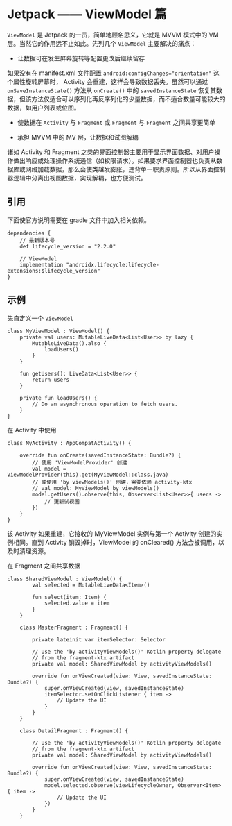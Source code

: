 # Jetpack —— ViewModel 篇

`ViewModel` 是 Jetpack 的一员，简单地顾名思义，它就是 MVVM 模式中的 VM 层。当然它的作用远不止如此。先列几个 `ViewModel` 主要解决的痛点：

+ 让数据可在发生屏幕旋转等配置更改后继续留存

如果没有在 manifest.xml 文件配置 `android:configChanges="orientation"` 这个属性旋转屏幕时， Activity 会重建，这样会导致数据丢失。虽然可以通过 `onSaveInstanceState()` 方法从 `onCreate()` 中的 `savedInstanceState` 恢复其数据，但该方法仅适合可以序列化再反序列化的少量数据，而不适合数量可能较大的数据，如用户列表或位图。

+ 使数据在 `Activity` 与 `Fragment` 或 `Fragment` 与 `Fragment` 之间共享更简单



+ 承担 MVVM 中的 MV 层，让数据和试图解耦

诸如 Activity 和 Fragment 之类的界面控制器主要用于显示界面数据、对用户操作做出响应或处理操作系统通信（如权限请求）。如果要求界面控制器也负责从数据库或网络加载数据，那么会使类越发膨胀，违背单一职责原则。所以从界面控制器逻辑中分离出视图数据，实现解耦，也方便测试。

## 引用

下面使官方说明需要在 gradle 文件中加入相关依赖。

```
dependencies {
    // 最新版本号
    def lifecycle_version = "2.2.0"

    // ViewModel
    implementation "androidx.lifecycle:lifecycle-extensions:$lifecycle_version"
}
```

## 示例

先自定义一个 `ViewModel`
```
class MyViewModel : ViewModel() {
    private val users: MutableLiveData<List<User>> by lazy {
        MutableLiveData().also {
            loadUsers()
        }
    }

    fun getUsers(): LiveData<List<User>> {
        return users
    }

    private fun loadUsers() {
        // Do an asynchronous operation to fetch users.
    }
}
```

在 Activity 中使用
```
class MyActivity : AppCompatActivity() {

    override fun onCreate(savedInstanceState: Bundle?) {
        // 使用 'ViewModelProvider' 创建
        val model = ViewModelProvider(this).get(MyViewModel::class.java)
        // 或使用 'by viewModels()' 创建，需要依赖 activity-ktx
        // val model: MyViewModel by viewModels()
        model.getUsers().observe(this, Observer<List<User>>{ users ->
            // 更新试视图
        })
    }
}
```

该 Activity 如果重建，它接收的 MyViewModel 实例与第一个 Activity 创建的实例相同。直到 Activity 销毁掉时，ViewModel 的 onCleared() 方法会被调用，以及时清理资源。

在 Fragment 之间共享数据
```
class SharedViewModel : ViewModel() {
        val selected = MutableLiveData<Item>()

        fun select(item: Item) {
            selected.value = item
        }
    }

    class MasterFragment : Fragment() {

        private lateinit var itemSelector: Selector

        // Use the 'by activityViewModels()' Kotlin property delegate
        // from the fragment-ktx artifact
        private val model: SharedViewModel by activityViewModels()

        override fun onViewCreated(view: View, savedInstanceState: Bundle?) {
            super.onViewCreated(view, savedInstanceState)
            itemSelector.setOnClickListener { item ->
                // Update the UI
            }
        }
    }

    class DetailFragment : Fragment() {

        // Use the 'by activityViewModels()' Kotlin property delegate
        // from the fragment-ktx artifact
        private val model: SharedViewModel by activityViewModels()

        override fun onViewCreated(view: View, savedInstanceState: Bundle?) {
            super.onViewCreated(view, savedInstanceState)
            model.selected.observe(viewLifecycleOwner, Observer<Item> { item ->
                // Update the UI
            })
        }
    }
```
